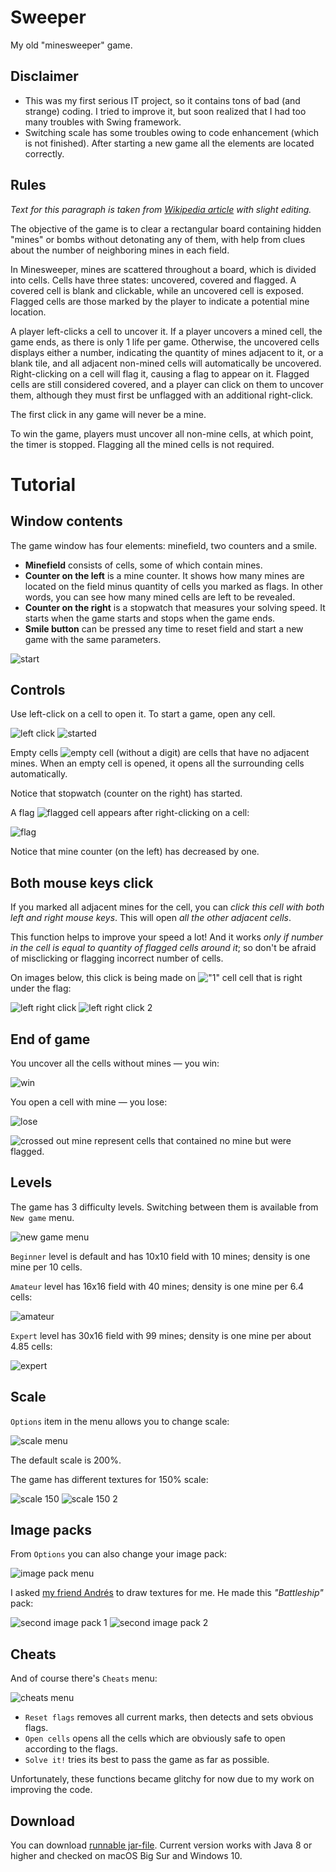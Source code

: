 # Sweeper
My old "minesweeper" game.

## Disclaimer
- This was my first serious IT project, so it contains tons of bad (and strange) coding.
I tried to improve it, but soon realized that I had too many troubles with Swing framework.
- Switching scale has some troubles owing to code enhancement (which is not finished). After starting a new game all the
elements are located correctly.

## Rules
_Text for this paragraph is taken from [Wikipedia article](https://en.wikipedia.org/wiki/Minesweeper_(video_game)) with
slight editing._

The objective of the game is to clear a rectangular board containing hidden "mines" or bombs without detonating any of
them, with help from clues about the number of neighboring mines in each field.

In Minesweeper, mines are scattered throughout a board, which is divided into cells. Cells have three states: uncovered,
covered and flagged. A covered cell is blank and clickable, while an uncovered cell is exposed. Flagged cells are those
marked by the player to indicate a potential mine location.

A player left-clicks a cell to uncover it. If a player uncovers a mined cell, the game ends, as there is only 1 life per
game. Otherwise, the uncovered cells displays either a number, indicating the quantity of mines adjacent to it, or a
blank tile, and all adjacent non-mined cells will automatically be uncovered. Right-clicking on a cell will flag it,
causing a flag to appear on it. Flagged cells are still considered covered, and a player can click on them to uncover
them, although they must first be unflagged with an additional right-click.

The first click in any game will never be a mine.

To win the game, players must uncover all non-mine cells, at which point, the timer is stopped. Flagging all the mined
cells is not required.

# Tutorial

## Window contents
The game window has four elements: minefield, two counters and a smile.

- **Minefield** consists of cells, some of which contain mines.
- **Counter on the left** is a mine counter. It shows how many mines are located on the field minus quantity of cells
you marked as flags. In other words, you can see how many mined cells are left to be revealed.
- **Counter on the right** is a stopwatch that measures your solving speed. It starts when the game starts and stops
when the game ends.
- **Smile button** can be pressed any time to reset field and start a new game with the same parameters.

![start](screenshots/01_start.png)

## Controls

Use left-click on a cell to open it. To start a game, open any cell.

![left click](screenshots/02_left_click.png)
![started](screenshots/03_started.png)

Empty cells ![empty cell](src/images/default/1.0x/cells/0.png) (without a digit) are cells that have no adjacent mines.
When an empty cell is opened, it opens all the surrounding cells automatically.

Notice that stopwatch (counter on the right) has started.

A flag ![flagged cell](src/images/default/1.0x/cells/Flag.png) appears after right-clicking on a cell:

![flag](screenshots/04_flag.png)

Notice that mine counter (on the left) has decreased by one.

## Both mouse keys click

If you marked all adjacent mines for the cell, you can *click this cell with both left and right mouse keys*.
This will open *all the other adjacent cells*.

This function helps to improve your speed a lot! And it works *only if number in the cell is equal to quantity of
flagged cells around it*; so don't be afraid of misclicking or flagging incorrect number of cells.

On images below, this click is being made on !["1" cell](src/images/default/1.0x/cells/1.png) cell that is right under
the flag:

![left right click](screenshots/05_left_right_click.png)
![left right click 2](screenshots/06_left_right_click_2.png)

## End of game

You uncover all the cells without mines — you win:

![win](screenshots/07_win.png)

You open a cell with mine — you lose:

![lose](screenshots/08_lose.png)

![crossed out mine](src/images/default/1.0x/cells/MineWrong.png) represent cells that contained no mine but were
flagged.

## Levels

The game has 3 difficulty levels. Switching between them is available from `New game` menu.

![new game menu](screenshots/09_new_game_menu.png)

`Beginner` level is default and has 10x10 field with 10 mines; density is one mine per 10 cells.

`Amateur` level has 16x16 field with 40 mines; density is one mine per 6.4 cells:

![amateur](screenshots/10_amateur.png)

`Expert` level has 30x16 field with 99 mines; density is one mine per about 4.85 cells:

![expert](screenshots/11_expert.png)

## Scale

`Options` item in the menu allows you to change scale:

![scale menu](screenshots/12_scale_menu.png)

The default scale is 200%.

The game has different textures for 150% scale:

![scale 150](screenshots/13_scale_150.png)
![scale 150 2](screenshots/14_scale_150_2.png)

## Image packs

From `Options` you can also change your image pack:

![image pack menu](screenshots/15_image_pack_menu.png)

I asked [my friend Andrés](https://gitlab.com/AndiDu) to draw textures for me. He made this *"Battleship"* pack:

![second image pack 1](screenshots/16_second_image_pack_1.png)
![second image pack 2](screenshots/17_second_image_pack_2.png)

## Cheats

And of course there's `Cheats` menu:

![cheats menu](screenshots/18_cheats_menu.png)

- `Reset flags` removes all current marks, then detects and sets obvious flags.
- `Open cells` opens all the cells which are obviously safe to open according to the flags.
- `Solve it!` tries its best to pass the game as far as possible.

Unfortunately, these functions became glitchy for now due to my work on improving the code.

## Download
You can download [runnable jar-file](out/artifacts/Sweeper_jar). Current version works with Java 8 or higher and checked
on macOS Big Sur and Windows 10.

